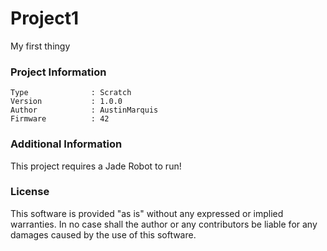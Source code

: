 Project1
================

My first thingy

### Project Information
```
Type              : Scratch
Version           : 1.0.0
Author            : AustinMarquis
Firmware          : 42
```

### Additional Information
This project requires a Jade Robot to run!

### License
This software is provided "as is" without any expressed or implied warranties.  In no case shall the author or any contributors be liable for any damages caused by the use of this software.

